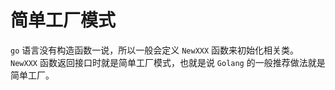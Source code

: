 # 简单工厂模式

`go` 语言没有构造函数一说，所以一般会定义 `NewXXX` 函数来初始化相关类。
`NewXXX` 函数返回接口时就是简单工厂模式，也就是说 `Golang` 的一般推荐做法就是简单工厂。

